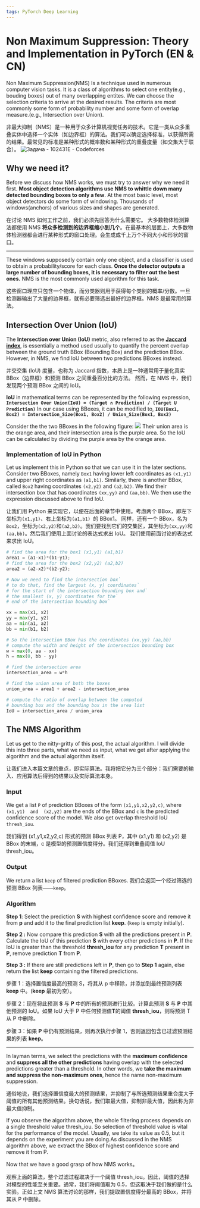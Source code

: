 ```yaml
---
tags: PyTorch Deep Learning
---
```

# Non Maximum Suppression: Theory and Implementation in PyTorch (EN & CN)
Non Maximum Suppression(NMS) Is a technique used in numerous computer vision tasks. It is a class of algorithms to select one entity(e.g., bouding boxes) out of many overlapping entites. We can choose the selection criteria to arrive at the desired results. The criteria are most commonly some form of probability number and some form of overlap measure.(e.g., Intersection over Union).

非最大抑制（NMS）是一种用于众多计算机视觉任务的技术。它是一类从众多重叠实体中选择一个实体（如边界框）的算法。我们可以确定选择标准，以获得所需的结果。最常见的标准是某种形式的概率数和某种形式的重叠度量（如交集大于联合）。
![Задача - 102431E - Codeforces](https://espresso.codeforces.com/43a7f49e6360a2e2da0ff55ea6dc0d623c1003a7.png)

## Why we need it?
Before we discuss how NMS works, we must try to answer why we need it first.
**Most object detection algorithms use NMS to whittle down many detected bounding boxes to only a few**. At the most basic level, most object detectors do some form of windowing. Thousands of windows(anchors) of various sizes and shapes are generated.

在讨论 NMS 如何工作之前，我们必须先回答为什么需要它。
大多数物体检测算法都使用 NMS **将众多检测到的边界框缩小到几个**。在最基本的层面上，大多数物体检测器都会进行某种形式的窗口处理。会生成成千上万个不同大小和形状的窗口。

***
These windows supposedly contain only one object, and a classifier is used to obtain a probability/score for each class. **Once the detector outputs a large number of bounding boxes, it is necessary to filter out the best ones.** NMS is the most commonly used algorithm for this task.

这些窗口理应只包含一个物体，而分类器则用于获得每个类别的概率/分数。一旦检测器输出了大量的边界框，就有必要筛选出最好的边界框。NMS 是最常用的算法。

## Intersection Over Union (IoU)
The **Intersection over Union (IoU)** metric, also referred to as the **[Jaccard index](https://en.wikipedia.org/wiki/Jaccard_index)**, is essentially a method used usually to quantify the percent overlap between the ground truth BBox (Bounding Box) and the prediction BBox. However, in NMS, we find IoU between two predictions BBoxes instead.

并交交集 (IoU) 度量，也称为 Jaccard 指数，本质上是一种通常用于量化真实 BBox（边界框）和预测 BBox 之间重叠百分比的方法。 然而，在 NMS 中，我们发现两个预测 BBox 之间的 IoU。

**IoU**  in mathematical terms can be represented by the following expression,
**`Intersection Over Union(IoU) = (Target ∩ Prediction) / (Target U Prediction)`**
In our case using BBoxes, it can be modified to,
**`IOU(Box1, Box2) = Intersection_Size(Box1, Box2) / Union_Size(Box1, Box2)`**

Consider the the two BBoxes in the following figure:
![](https://learnopencv.com/wp-content/uploads/2021/06/IOU.jpg)
Their union area is the orange area, and their intersection area is the purple area. So the IoU can be calculated by dividing the purple area by the orange area.

### Implementation of IoU in Python

Let us implement this in Python so that we can use it in the later sections. Consider two BBoxes, namely `Box1`  having lower left coordinates as  `(x1,y1)`  and upper right coordinates as  `(a1,b1)`.
Similarly, there is another BBox, called  `Box2`  having coordinates  `(x2,y2)`  and  `(a2,b2)`. We find their intersection box that has coordinates  `(xx,yy)`  and  `(aa,bb)`. We then use the expression discussed above to find IoU.

让我们用 Python 来实现它，以便在后面的章节中使用。考虑两个 BBox，即左下坐标为`(x1,y1)`、右上坐标为`(a1,b1) `的 BBox1。
同样，还有一个 BBox，名为`Box2`，坐标为`(x2,y2)`和`(a2,b2)`。我们要找到它们的交集区，其坐标为`(xx,yy)`和`(aa,bb)`。然后我们使用上面讨论的表达式求出 IoU。
我们使用前面讨论的表达式来求出 IoU。
```python
# find the area for the box1 (x1,y1) (a1,b1)
area1 = (a1-x1)*(b1-y1);
# find the area for the box2 (x2,y2) (a2,b2)
area2 = (a2-x2)*(b2-y2);

# Now we need to find the intersection box`
# to do that, find the largest (x, y) coordinates`
# for the start of the intersection bounding box and`
# the smallest (x, y) coordinates for the`
# end of the intersection bounding box`

xx = max(x1, x2)
yy = max(y1, y2)
aa = min(a1, a2)
bb = min(b1, b2)

# So the intersection BBox has the coordinates (xx,yy) (aa,bb)
# compute the width and height of the intersection bounding box
w = max(0, aa - xx)
h = max(0, bb - yy)

# find the intersection area
intersection_area = w*h

# find the union area of both the boxes
union_area = area1 + area2 - intersection_area

# compute the ratio of overlap between the computed
# bounding box and the bounding box in the area list
IoU = intersection_area / union_area
```

## The NMS Algorithm
Let us get to the nitty-gritty of this post, the actual algorithm. I will divide this into three parts, what we need as input, what we get after applying the algorithm and the actual algorithm itself.

让我们进入本篇文章的重点，即实际算法。我将把它分为三个部分：我们需要的输入、应用算法后得到的结果以及实际算法本身。

### Input
We get a list `P` of prediction BBoxes of the form `(x1,y1,x2,y2,c)`, where `(x1,y1)  and  (x2,y2)` are the ends of the BBox and `c` is the predicted confidence score of the model. We also get overlap threshold IoU `thresh_iou`.

我们得到 (x1,y1,x2,y2,c) 形式的预测 BBox 列表 P，其中 (x1,y1) 和 (x2,y2) 是 BBox 的末端，c 是模型的预测置信度得分。我们还得到重叠阈值 IoU thresh_iou。

### Output
We return a list  `keep`  of filtered prediction BBoxes.
我们会返回一个经过筛选的预测 BBox 列表——`keep`。

### Algorithm
**Step 1**: Select the prediction **S** with highest confidence score and remove it from **p** and add it to the final prediction list **keep**. (`keep` is empty initially).

**Step 2 :** Now compare this prediction **S** with all the predictions present in **P**. Calculate the IoU of this prediction **S** with every other predictions in **P**. If the IoU is greater than the threshold **thresh_iou** for any prediction **T** present in **P**, remove prediction **T** from **P**.

**Step 3 :** If there are still predictions left in **P**, then go to **Step 1** again, else return the list **keep** containing the filtered predictions.

步骤 1：选择置信度最高的预测 S，将其从 p 中移除，并添加到最终预测列表 **keep** 中。(**keep** 最初为空）。

步骤 2：现在将此预测 **S** 与 **P** 中的所有的预测进行比较。计算此预测 **S** 与 **P** 中其他预测的 IoU。如果 IoU 大于 P 中任何预测值**T**的阈值 **thresh_iou**，则将预测 T 从 P 中删除。

步骤 3：如果 **P** 中仍有预测结果，则再次执行步骤 1，否则返回包含已过滤预测结果的列表 **keep**。

---

In layman terms, we select the predictions with the **maximum confidence** and **suppress all the other predictions** having overlap with the selected predictions greater than a threshold. In other words, we **take the maximum and suppress the non-maximum ones**, hence the name non-maximum suppression.

通俗地说，我们选择置信度最大的预测结果，并抑制了与所选预测结果重合度大于阈值的所有其他预测结果。换句话说，我们取最大值，抑制非最大值，因此称为非最大值抑制。

If you observe the algorithm above, the whole filtering process depends on a single threshold value thresh_iou. So selection of threshold value is vital for the performance of the model. Usually, we take its value as 0.5, but it depends on the experiment you are doing.As discussed in the NMS algorithm above, we extract the BBox of highest confidence score and remove it from P.

Now that we have a good grasp of how NMS works。

观察上面的算法，整个过滤过程取决于一个阈值 thresh_iou。因此，阈值的选择对模型的性能至关重要。通常，我们将阈值取为 0.5，但这取决于我们做的是什么实验。正如上文 NMS 算法讨论的那样，我们提取置信度得分最高的 BBox，并将其从 P 中删除。

